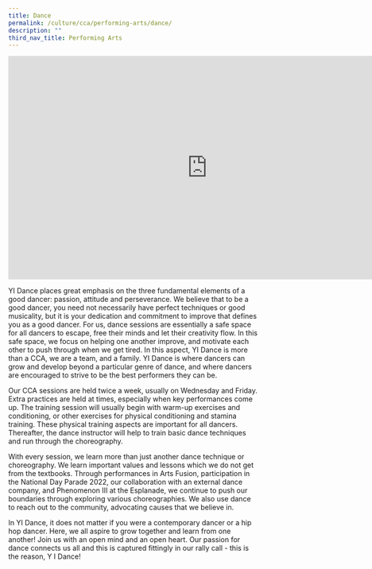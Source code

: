 ```yaml
---
title: Dance
permalink: /culture/cca/performing-arts/dance/
description: ""
third_nav_title: Performing Arts
---
```

<iframe width="800" height="450" src="https://www.youtube.com/embed/i6rW_ezzxRA" title="Dance" frameborder="0" allow="accelerometer; autoplay; clipboard-write; encrypted-media; gyroscope; picture-in-picture; web-share" allowfullscreen></iframe>

YI Dance places great emphasis on the three fundamental elements of a good dancer: passion, attitude and perseverance. We believe that to be a good dancer, you need not necessarily have perfect techniques or good musicality, but it is your dedication and commitment to improve that defines you as a good dancer. For us, dance sessions are essentially a safe space for all dancers to escape, free their minds and let their creativity flow. In this safe space, we focus on helping one another improve, and motivate each other to push through when we get tired. In this aspect, YI Dance is more than a CCA, we are a team, and a family. YI Dance is where dancers can grow and develop beyond a particular genre of dance, and where dancers are encouraged to strive to be the best performers they can be.

Our CCA sessions are held twice a week, usually on Wednesday and Friday. Extra practices are held at times, especially when key performances come up. The training session will usually begin with warm-up exercises and conditioning, or other exercises for physical conditioning and stamina training. These physical training aspects are important for all dancers. Thereafter, the dance instructor will help to train basic dance techniques and run through the choreography.

With every session, we learn more than just another dance technique or choreography. We learn important values and lessons which we do not get from the textbooks. Through performances in Arts Fusion, participation in the National Day Parade 2022, our collaboration with an external dance company, and Phenomenon III at the Esplanade, we continue to push our boundaries through exploring various choreographies. We also use dance to reach out to the community, advocating causes that we believe in.

In YI Dance, it does not matter if you were a contemporary dancer or a hip hop dancer. Here, we all aspire to grow together and learn from one another! Join us with an open mind and an open heart. Our passion for dance connects us all and this is captured fittingly in our rally call - this is the reason, Y I Dance!